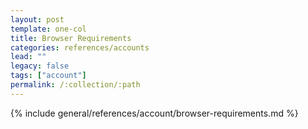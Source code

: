 ```yaml
---
layout: post
template: one-col
title: Browser Requirements
categories: references/accounts
lead: ""
legacy: false
tags: ["account"]
permalink: /:collection/:path
---
```



{% include general/references/account/browser-requirements.md %}
